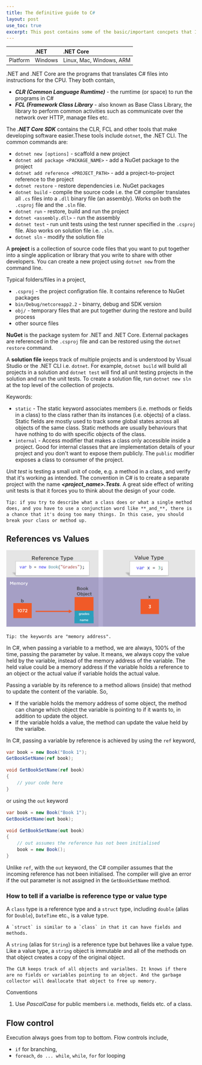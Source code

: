 ```yaml
---
title: The definitive guide to C#
layout: post
use_toc: true
excerpt: This post contains some of the basic/important concpets that I find myself keeping coming back to. I will keep update this page as I learning about new things about C#.
---
```


|              | .NET              | .NET Core                 |
|:-------------|:------------------|:--------------------------|
| Platform     | Windows           | Linux, Mac, Windows, ARM  |

.NET and .NET Core are the programs that translates C# files into instructions for the CPU. They both contain, 
 - **_CLR (Common Language Rumtime)_** - the rumtime (or space) to run the programs in C#
 - **_FCL (Framework Class Library_** - also known as Base Class Library, the library to perform common activities such as communicate over the network over HTTP, manage files etc. 

The **_.NET Core SDK_** contains the CLR, FCL and other tools that make developing software easier.These tools include `dotnet`, the .NET CLI. The common commands are: 
- `dotnet new [options]` - scaffold a new project
- `dotnet add package <PACKAGE_NAME>` - add a NuGet package to the project
- `dotnet add reference <PROJECT_PATH>` - add a project-to-project reference to the project
- `dotnet restore` - restore dependencies i.e. NuGet packages
- `dotnet build` - compile the source code i.e. the C# compiler translates all `.cs` files into a `.dll` binary file (an assembly). Works on both the `.csproj` file and the `.sln` file.
- `dotnet run` - restore, build and run the project
- `dotnet <assembly.dll>` - run the assembly
- `dotnet test` - run unit tests using the test runner specified in the `.csproj` file. Also works on solution file i.e. `.sln`.
- `dotnet sln` - modify the solution file

A **project** is a collection of source code files that you want to put together into a single application or library that you write to share with other developers. You can create a new project using `dotnet new` from the command line.

Typical folders/files in a project, 
- `.csproj` - the project configration file. It contains reference to NuGet packages
- `bin/Debug/netcoreapp2.2` - binarry, debug and SDK version
- `obj/` - temporary files that are put together during the restore and build process
- other source files

**NuGet** is the package system for .NET and .NET Core. External packages are referenced in the `.csproj` file and can be restored using the `dotnet restore` command.

A **solution file** keeps track of multiple projects and is understood by Visual Studio or the .NET CLI i.e. `dotnet`. For example, `dotnet build` will build all projects in a solution and `dotnet test` will find all unit testing projects in the solution and run the unit tests. To create a solution file, run `dotnet new sln` at the top level of the collection of projects.

Keywords: 
- `static` - The static keyword associates members (i.e. methods or fields in a class) to the class rather than its instances (i.e. objects) of a class. Static fields are mostly used to track some global states across all objects of the same class. Static methods are usually behaviours that have nothing to do with specific objects of the class.  
- `internal` - Access modifier that makes a class only accessible inside a project. Good for internal classes that are implementation details of your project and you don't want to expose them publicly. The `public` modifier exposes a class to consumer of the project.


*Unit test* is testing a small unit of code, e.g. a method in a class, and verify that it's working as intended. The convention in C# is to create a separate project with the name _**<project_name>.Tests**_. A great side effect of writing unit tests is that it forces you to think about the design of your code. 

    Tip: if you try to describe what a class does or what a single method does, and you have to use a conjunction word like **_and_**, there is a chance that it's doing too many things. In this case, you should break your class or method up. 

## References vs Values
![](/assets/images/csharp/reference-type-vs-value-type.PNG)

    Tip: the keywords are "memory address".

In C#, when passing a variable to a method, we are always, 100% of the time, passing the parameter by value. It means, we always copy the value held by the variable, instead of the memory address of the variable. The held value could be a memory address if the variable holds a reference to an object or the actual value if variable holds the actual value. 

Passing a variable by its reference to a method allows (inside) that method to update the content of the variable. So, 
  - If the variable holds the memory address of some object, the method can change which object the variable is pointing to if it wants to, in addition to update the object.
  - If the variable holds a value, the method can update the value held by the varialbe. 

In C#, passing a variable by reference is achieved by using the `ref` keyword,  
```c#
var book = new Book("Book 1");
GetBookSetName(ref book);
```
```c#
void GetBookSetName(ref book)
{
    // your code here
}
```
or using the `out` keyword
```c#
var book = new Book("Book 1");
GetBookSetName(out book);
```
```c#
void GetBookSetName(out book)
{
    // out assumes the reference has not been initialised
    book = new Book();
}
```

Unlike `ref`, with the `out` keyword, the C# compiler assumes that the incoming reference has not been initialised. The compiler will give an error if the out parameter is not assigned in the `GetBookSetName` method. 

### How to tell if a varialbe is reference type or value type
A `class` type is a reference type and a `struct` type, including `double` (alias for `Double`), `DateTime` etc., is a value type. 

```
A `struct` is similar to a `class` in that it can have fields and methods. 
```

A `string` (alias for `String`) is a reference type but behaves like a value type. Like a value type, a `string` object is immutable and all of the methods on that object creates a copy of the original object. 

```
The CLR keeps track of all objects and varialbes. It knows if there are no fields or variables pointing to an object. And the garbage collector will deallocate that object to free up memory. 
```

Conventions
1. Use _PascalCase_ for public members i.e. methods, fields etc. of a class.

## Flow control
Execution always goes from top to bottom. Flow controls include, 
- `if` for branching,
- `foreach`, `do ... while`, `while`, `for` for looping
